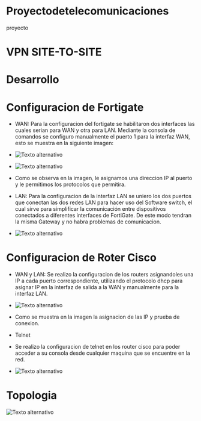 # Proyectodetelecomunicaciones
proyecto
# VPN SITE-TO-SITE
# Desarrollo
# Configuracion de Fortigate
- WAN:
Para la configuracion del fortigate se habilitaron dos interfaces las cuales serian para WAN y otra para LAN. Mediante la consola de comandos se configuro manualmente el puerto 1 para la interfaz WAN, esto se muestra en la siguiente imagen:

- ![Texto alternativo](https://files.catbox.moe/g4ghci.png)

- ![Texto alternativo](https://files.catbox.moe/g20xkp.png)

- Como se observa en la imagen, le asignamos una direccion IP al puerto y le permitimos los protocolos que permitira.

- LAN:
Para la configuracion de la interfaz LAN se uniero los dos puertos que conectan las dos redes LAN para hacer uso del Software switch, el cual sirve para simplificar la comunicación entre dispositivos conectados a diferentes interfaces de FortiGate. De este modo tendran la misma Gateway y no habra problemas de comunicacion.

- ![Texto alternativo](https://files.catbox.moe/2ymm1y.png)

# Configuracion de Roter Cisco
- WAN y LAN:
Se realizo la configuracion de los routers asignandoles una IP a cada puerto correspondiente, utilizando el protocolo dhcp para asignar IP en la interfaz de salida a la WAN y manualmente para la interfaz LAN.

- ![Texto alternativo](https://files.catbox.moe/f1ualv.png)

- Como se muestra en la imagen la asignacion de las IP y prueba de conexion.

- Telnet
- Se realizo la configuracion de telnet en los router cisco para poder acceder a su consola desde cualquier maquina que se encuentre en la red.

- ![Texto alternativo](https://files.catbox.moe/5xn0lu.png)

# Topologia
![Texto alternativo](https://files.catbox.moe/8jtdfy.png)
